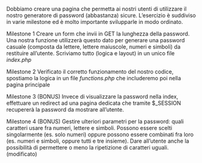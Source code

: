 Dobbiamo creare una pagina che permetta ai nostri utenti di utilizzare il nostro generatore di password (abbastanza) sicure.
L’esercizio è suddiviso in varie milestone ed è molto importante svilupparle in modo ordinato.


Milestone 1
Creare un form che invii in GET la lunghezza della password. Una nostra funzione utilizzerà questo dato per generare una password casuale (composta da lettere, lettere maiuscole, numeri e simboli) da restituire all’utente.
Scriviamo tutto (logica e layout) in un unico file *index.php*


Milestone 2
Verificato il corretto funzionamento del nostro codice, spostiamo la logica in un file *functions.php* che includeremo poi nella pagina principale


Milestone 3 (BONUS)
Invece di visualizzare la password nella index, effettuare un redirect ad una pagina dedicata che tramite $_SESSION recupererà la password da mostrare all’utente.


Milestone 4 (BONUS)
Gestire ulteriori parametri per la password: quali caratteri usare fra numeri, lettere e simboli. Possono essere scelti singolarmente (es. solo numeri) oppure possono essere combinati fra loro (es. numeri e simboli, oppure tutti e tre insieme).
Dare all’utente anche la possibilità di permettere o meno la ripetizione di caratteri uguali. (modificato) 









